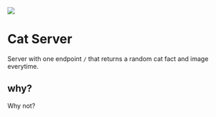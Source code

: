 ![](https://github.com/matthewJamesBoyle/catserver/workflows/.github/workflows/ci.yaml/badge.svg)


# Cat Server
Server with one endpoint `/` that returns a random cat fact and image everytime.

## why?
Why not?
